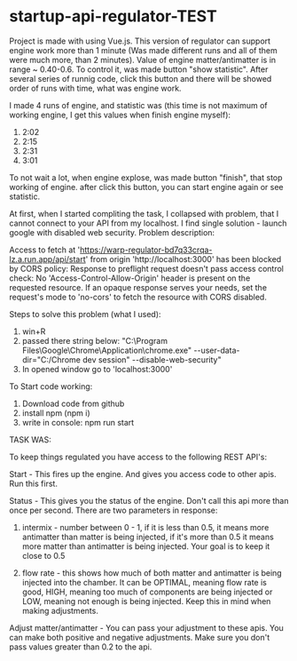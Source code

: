 # startup-api-regulator-TEST
Project is made with using Vue.js.
This version of regulator can support engine work more than 1 minute (Was made different runs and all of them were much more, than 2 minutes). Value of engine matter/antimatter is in range ~ 0.40-0.6. To control it, was made button "show statistic". After several series of runnig code, click this button and there will be showed order of runs with time, what was engine work.

I made 4 runs of engine, and statistic was (this time is not maximum of working engine, I get this values when finish engine myself):
1. 2:02
2. 2:15
3. 2:31
4. 3:01

To not wait a lot, when engine explose, was made button "finish", that stop working of engine. after click this button, you can start engine again or see statistic.

At first, when I started compliting the task, I collapsed with problem, that I cannot connect to your API from my localhost. I find single solution - launch google with disabled web security.
Problem description:

Access to fetch at 'https://warp-regulator-bd7q33crqa-lz.a.run.app/api/start' from origin 'http://localhost:3000' has been blocked by CORS policy: Response to preflight request doesn't pass access control check: No 'Access-Control-Allow-Origin' header is present on the requested resource. If an opaque response serves your needs, set the request's mode to 'no-cors' to fetch the resource with CORS disabled.

Steps to solve this problem (what I used):
1. win+R
2. passed there string below:
"C:\Program Files\Google\Chrome\Application\chrome.exe" --user-data-dir="C:/Chrome dev session" --disable-web-security"
3. In opened window go to 'localhost:3000'

To Start code working:
1. Download code from github
2. install npm (npm i)
3. write in console: npm run start

TASK WAS:

To keep things regulated you have access to the following REST API's:

Start - This fires up the engine. And gives you access code to other apis. Run this first.

Status - This gives you the status of the engine. Don't call this api more than once per second. There are two parameters in response:

1. intermix - number between 0 - 1, if it is less than 0.5, it means more antimatter than matter is being injected, if it's more than 0.5 it means more matter than antimatter is being injected. Your goal is to keep it close to 0.5

2. flow rate - this shows how much of both matter and antimatter is being injected into the chamber. It can be OPTIMAL, meaning flow rate is good, HIGH, meaning too much of components are being injected or LOW, meaning not enough is being injected. Keep this in mind when making adjustments.

Adjust matter/antimatter - You can pass your adjustment to these apis. You can make both positive and negative adjustments. Make sure you don't pass values greater than 0.2 to the api.

